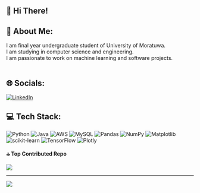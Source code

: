 ## 💫 Hi There!

## 💫 About Me:
I am final year undergraduate student of University of Moratuwa.<br>I am studying in computer science and engineering. <br>I am passionate to work on machine learning and software projects.<br><br>


## 🌐 Socials:
[![LinkedIn](https://img.shields.io/badge/LinkedIn-%230077B5.svg?logo=linkedin&logoColor=white)](https://linkedin.com/in/kesavi-aravinthan) 

## 💻 Tech Stack:
![Python](https://img.shields.io/badge/python-3670A0?style=flat&logo=python&logoColor=ffdd54) ![Java](https://img.shields.io/badge/java-%23ED8B00.svg?style=flat&logo=openjdk&logoColor=white) ![AWS](https://img.shields.io/badge/AWS-%23FF9900.svg?style=flat&logo=amazon-aws&logoColor=white) ![MySQL](https://img.shields.io/badge/mysql-%2300000f.svg?style=flat&logo=mysql&logoColor=white) ![Pandas](https://img.shields.io/badge/pandas-%23150458.svg?style=flat&logo=pandas&logoColor=white) ![NumPy](https://img.shields.io/badge/numpy-%23013243.svg?style=flat&logo=numpy&logoColor=white) ![Matplotlib](https://img.shields.io/badge/Matplotlib-%23ffffff.svg?style=flat&logo=Matplotlib&logoColor=black) ![scikit-learn](https://img.shields.io/badge/scikit--learn-%23F7931E.svg?style=flat&logo=scikit-learn&logoColor=white) ![TensorFlow](https://img.shields.io/badge/TensorFlow-%23FF6F00.svg?style=flat&logo=TensorFlow&logoColor=white) ![Plotly](https://img.shields.io/badge/Plotly-%233F4F75.svg?style=flat&logo=plotly&logoColor=white)

<!-- 
# 📊 GitHub Stats:
![](https://github-readme-stats.vercel.app/api?username=KesaviAravinthan&theme=default&hide_border=false&include_all_commits=true&count_private=true)<br/>
![](https://github-readme-streak-stats.herokuapp.com/?user=KesaviAravinthan&theme=default&hide_border=false)<br/>
![](https://github-readme-stats.vercel.app/api/top-langs/?username=KesaviAravinthan&theme=default&hide_border=false&include_all_commits=true&count_private=true&layout=compact)

-->


#### 🔝 Top Contributed Repo
![](https://github-contributor-stats.vercel.app/api?username=KesaviAravinthan&limit=5&theme=dark&combine_all_yearly_contributions=true)

---
[![](https://visitcount.itsvg.in/api?id=KesaviAravinthan&icon=0&color=0)](https://visitcount.itsvg.in)

<!-- Proudly created with GPRM ( https://gprm.itsvg.in ) -->
